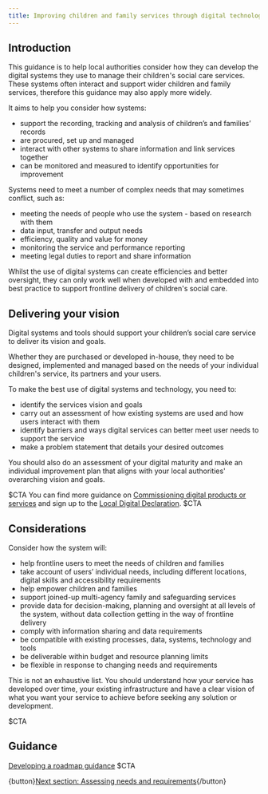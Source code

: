 ```yaml
---
title: Improving children and family services through digital technology
---
```


## Introduction

This guidance is to help local authorities consider how they can develop the digital systems they use to manage their children's social care services. These systems often interact and support wider children and family services, therefore this guidance may also apply more widely. 

It aims to help you consider how systems:

* support the recording, tracking and analysis of children’s and families’ records 
* are procured, set up and managed
* interact with other systems to share information and link services together
* can be monitored and measured to identify opportunities for improvement

Systems need to meet a number of complex needs that may sometimes conflict, such as:

* meeting the needs of people who use the system - based on research with them
* data input, transfer and output needs
* efficiency, quality and value for money
* monitoring the service and performance reporting
* meeting legal duties to report and share information

Whilst the use of digital systems can create efficiencies and better oversight, they can only work well when developed with and embedded into best practice to support frontline delivery of children's social care. 

## Delivering your vision

Digital systems and tools should support your children’s social care service to deliver its vision and goals. 

Whether they are purchased or developed in-house, they need to be designed, implemented and managed based on the needs of your individual children's service, its partners and your users.  

To make the best use of digital systems and technology, you need to:

* identify the services vision and goals
* carry out an assessment of how existing systems are used and how users interact with them
* identify barriers and ways digital services can better meet user needs to support the service 
* make a problem statement that details your desired outcomes

You should also do an assessment of your digital maturity and make an individual improvement plan that aligns with your local authorities' overarching vision and goals. 

$CTA
You can find more guidance on [Commissioning digital products or services](https://www.digitalbuyingguide.org/en/guide/) and sign up to the [Local Digital Declaration](https://www.localdigital.gov.uk/declaration/).
$CTA

## Considerations

Consider how the system will:

* help frontline users to meet the needs of children and families
* take account of users’ individual needs, including different locations, digital skills and accessibility requirements
* help empower children and families 
* support joined-up multi-agency family and safeguarding services
* provide data for decision-making, planning and oversight at all levels of the system, without data collection getting in the way of frontline delivery 
* comply with information sharing and data requirements 
* be compatible with existing processes, data, systems, technology and tools
* be deliverable within budget and resource planning limits
* be flexible in response to changing needs and requirements 

This is not an exhaustive list. You should understand how your service has developed over time, your existing infrastructure and have a clear vision of what you want your service to achieve before seeking any solution or development.

$CTA
## Guidance
[Developing a roadmap guidance](https://www.gov.uk/service-manual/agile-delivery/developing-a-roadmap)
$CTA

{button}[Next section: Assessing needs and requirements](/user-needs){/button}
